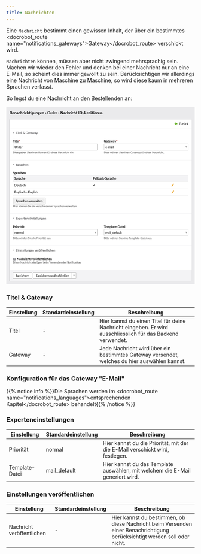 ```yaml
---
title: Nachrichten
---
```


Eine `Nachricht` bestimmt einen gewissen Inhalt, der über ein bestimmtes <docrobot_route name="notifications_gateways">Gateway</docrobot_route> verschickt wird.

`Nachrichten` können, müssen aber nicht zwingend mehrsprachig sein. Machen wir wieder den Fehler und denken bei einer Nachricht nur an eine E-Mail, so scheint dies immer gewollt zu sein. Berücksichtigen wir allerdings eine Nachricht von Maschine zu Maschine, so wird diese kaum in mehreren Sprachen verfasst.

So legst du eine Nachricht an den Bestellenden an:

![Detail einer Nachricht an den Bestellenden](message.png)

### Titel & Gateway

<table>
	<thead>
		<tr>
			<th>Einstellung</th>
			<th>Standardeinstellung</th>
			<th>Beschreibung</th>
		</tr>
	</thead>
	<tbody>
		<tr>
			<td>Titel</td>
			<td>-</td>
			<td>Hier kannst du einen Titel für deine Nachricht eingeben. Er wird ausschliesslich für das Backend verwendet.</td>
		</tr>
		<tr>
			<td>Gateway</td>
			<td>-</td>
			<td>Jede Nachricht wird über ein bestimmtes <docrobot_route name="notifications_gateways">Gateway</docrobot_route> versendet, welches du hier auswählen kannst.</td>
		</tr>
	</tbody>
</table>

### Konfiguration für das Gateway "E-Mail"

{{% notice info %}}Die Sprachen werden im <docrobot_route name="notifications_languages">entsprechenden Kapitel</docrobot_route> behandelt{{% /notice %}}

### Experteneinstellungen

<table>
	<thead>
		<tr>
			<th>Einstellung</th>
			<th>Standardeinstellung</th>
			<th>Beschreibung</th>
		</tr>
	</thead>
	<tbody>
		<tr>
			<td>Priorität</td>
			<td>normal</td>
			<td>Hier kannst du die Priorität, mit der die E-Mail verschickt wird, festlegen.</td>
		</tr>
		<tr>
			<td>Template-Datei</td>
			<td>mail_default</td>
			<td>Hier kannst du das Template auswählen, mit welchem die E-Mail generiert wird.</td>
		</tr>
	</tbody>
</table>

### Einstellungen veröffentlichen

<table>
	<thead>
		<tr>
			<th>Einstellung</th>
			<th>Standardeinstellung</th>
			<th>Beschreibung</th>
		</tr>
	</thead>
	<tbody>
		<tr>
			<td>Nachricht veröffentlichen</td>
			<td>-</td>
			<td>Hier kannst du bestimmen, ob diese Nachricht beim Versenden einer Benachrichtigung berücksichtigt werden soll oder nicht.</td>
		</tr>
	</tbody>
</table>
